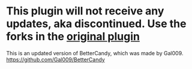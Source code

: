 # This plugin will not receive any updates, aka discontinued. Use the forks in the [original plugin](https://github.com/Gal009/BetterCandy)
This is an updated version of BetterCandy, which was made by Gal009.
https://github.com/Gal009/BetterCandy
